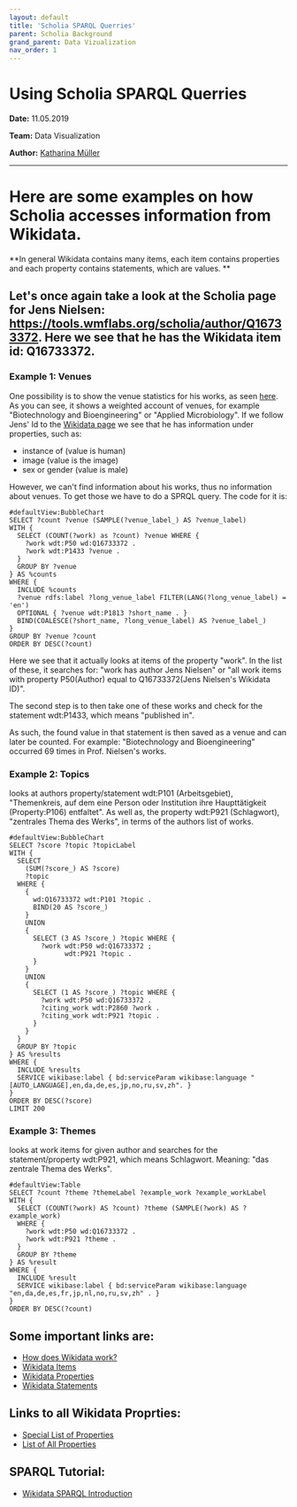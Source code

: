 ```yaml
---
layout: default
title: 'Scholia SPARQL Querries'
parent: Scholia Background
grand_parent: Data Vizualization
nav_order: 1
---
```

# Using Scholia SPARQL Querries
**Date:** 11.05.2019

**Team:** Data Visualization

**Author:** [Katharina Müller](https://github.com/Lianm123)

***

# Here are some examples on how Scholia accesses information from Wikidata. 
**In general Wikidata contains many items, each item contains properties and each property contains statements, which are values. **


## Let's once again take a look at the Scholia page for Jens Nielsen: https://tools.wmflabs.org/scholia/author/Q16733372. Here we see that he has the Wikidata item id: Q16733372. 

### Example 1: Venues
One possibility is to show the venue statistics for his works, as seen [here](https://w.wiki/4G2). As you can see, it shows a weighted account of venues, for example "Biotechnology and Bioengineering" or "Applied Microbiology".
If we follow Jens' Id to the [Wikidata page](https://www.wikidata.org/wiki/Q16733372) we see that he has information under properties, such as: 
* instance of (value is human)
* image (value is the image) 
* sex or gender (value is male) 

However, we can't find information about his works, thus no information about venues. To get those we have to do a SPRQL query. The code for it is:

```SPARQL 
#defaultView:BubbleChart
SELECT ?count ?venue (SAMPLE(?venue_label_) AS ?venue_label) 
WITH {
  SELECT (COUNT(?work) as ?count) ?venue WHERE {
    ?work wdt:P50 wd:Q16733372 .
    ?work wdt:P1433 ?venue .
  }
  GROUP BY ?venue
} AS %counts
WHERE {
  INCLUDE %counts
  ?venue rdfs:label ?long_venue_label FILTER(LANG(?long_venue_label) = 'en')
  OPTIONAL { ?venue wdt:P1813 ?short_name . }
  BIND(COALESCE(?short_name, ?long_venue_label) AS ?venue_label_)
}
GROUP BY ?venue ?count
ORDER BY DESC(?count) 
```

Here we see that it actually looks at items of the property "work". In the list of these, it searches for: "work has author Jens Nielsen" or "all work items with property P50(Author) equal to Q16733372(Jens Nielsen's Wikidata ID)". 

The second step is to then take one of these works and check for the statement wdt:P1433, which means "published in". 

As such, the found value in that statement is then saved as a venue and can later be counted. For example: "Biotechnology and Bioengineering" occurred 69 times in Prof. Nielsen's works. 

### Example 2: Topics
looks at authors property/statement wdt:P101 (Arbeitsgebiet), "Themenkreis, auf dem eine Person oder Institution ihre Haupttätigkeit (Property:P106) entfaltet". As well as, the property wdt:P921 (Schlagwort), "zentrales Thema des Werks", in terms of the authors list of works. 
```SPARQL 
#defaultView:BubbleChart
SELECT ?score ?topic ?topicLabel
WITH {
  SELECT
    (SUM(?score_) AS ?score)
    ?topic
  WHERE {
    { 
      wd:Q16733372 wdt:P101 ?topic .
      BIND(20 AS ?score_)
    }
    UNION
    {
      SELECT (3 AS ?score_) ?topic WHERE {
        ?work wdt:P50 wd:Q16733372 ;
              wdt:P921 ?topic . 
      }
    }
    UNION
    {
      SELECT (1 AS ?score_) ?topic WHERE {
        ?work wdt:P50 wd:Q16733372 .
        ?citing_work wdt:P2860 ?work .
        ?citing_work wdt:P921 ?topic . 
      }
    }
  }
  GROUP BY ?topic
} AS %results 
WHERE {
  INCLUDE %results
  SERVICE wikibase:label { bd:serviceParam wikibase:language "[AUTO_LANGUAGE],en,da,de,es,jp,no,ru,sv,zh". }
}
ORDER BY DESC(?score)
LIMIT 200
```


### Example 3: Themes
looks at work items for given author and searches for the statement/property wdt:P921, which means Schlagwort. Meaning: "das zentrale Thema des Werks". 
```SPARQL 
#defaultView:Table
SELECT ?count ?theme ?themeLabel ?example_work ?example_workLabel
WITH {
  SELECT (COUNT(?work) AS ?count) ?theme (SAMPLE(?work) AS ?example_work)
  WHERE {
    ?work wdt:P50 wd:Q16733372 .
    ?work wdt:P921 ?theme .
  }
  GROUP BY ?theme
} AS %result
WHERE {
  INCLUDE %result
  SERVICE wikibase:label { bd:serviceParam wikibase:language "en,da,de,es,fr,jp,nl,no,ru,sv,zh" . } 
}
ORDER BY DESC(?count) 
```

## Some important links are: 
* [How does Wikidata work?](https://www.wikidata.org/wiki/Wikidata:Introduction)
* [Wikidata Items](https://www.wikidata.org/wiki/Help:Items)
* [Wikidata Properties](https://www.wikidata.org/wiki/Help:Properties)
* [Wikidata Statements](https://www.wikidata.org/wiki/Help:Statements)

## Links to all Wikidata Proprties:
* [Special List of Properties](https://www.wikidata.org/wiki/Special:ListProperties)
* [List of All Properties](https://www.wikidata.org/wiki/Wikidata:Database_reports/List_of_properties/all)

## SPARQL Tutorial:
* [Wikidata SPARQL Introduction](https://www.wikidata.org/wiki/Wikidata:SPARQL_tutorial)
